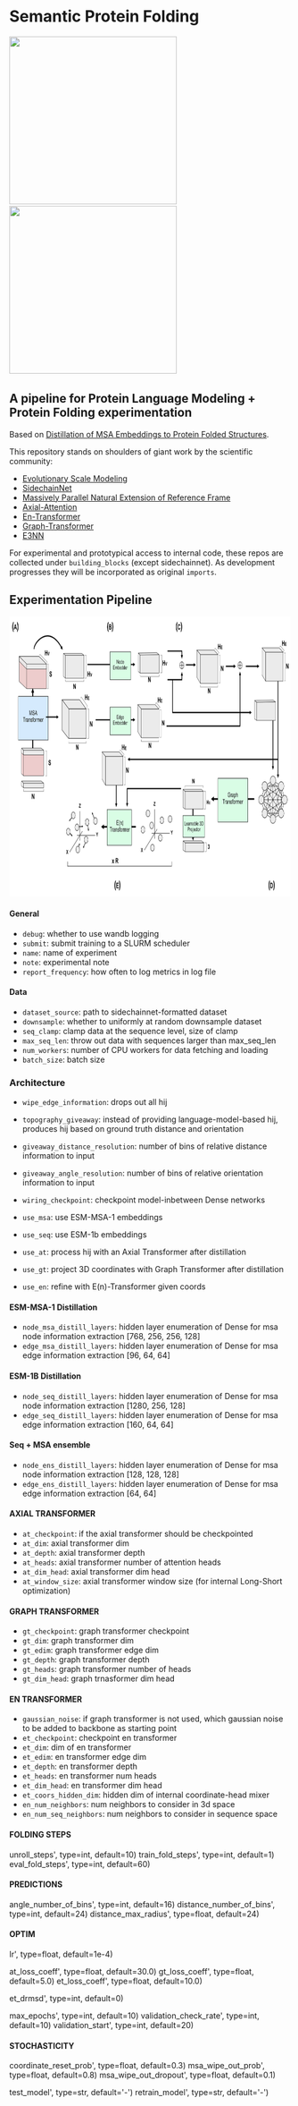 
# Semantic Protein Folding

<img src="https://github.com/AllanSCosta/semantic-protein-folding/blob/main/img/T1024%20fold.gif" width="300" height="300" /><img src="https://github.com/AllanSCosta/semantic-protein-folding/blob/main/img/T1024%20rear.gif" width="300" height="300" />

## A pipeline for Protein Language Modeling + Protein Folding experimentation


Based on [Distillation of MSA Embeddings to Protein Folded Structures](https://www.biorxiv.org/content/10.1101/2021.06.02.446809v1.full.pdf).

This repository stands on shoulders of giant work by the scientific community:

- [Evolutionary Scale Modeling](https://github.com/facebookresearch/esm)
- [SidechainNet](https://github.com/jonathanking/sidechainnet)
- [Massively Parallel Natural Extension of Reference Frame](https://github.com/EleutherAI/mp_nerf)
- [Axial-Attention](https://github.com/lucidrains/En-transformer/)
- [En-Transformer](https://github.com/lucidrains/En-transformer/)
- [Graph-Transformer](https://github.com/lucidrains/graph-transformer-pytorch)
- [E3NN](https://github.com/e3nn/e3nn)

For experimental and prototypical access to internal code, these repos are collected under `building_blocks` (except sidechainnet). As development progresses they will be incorporated as original `imports`.


## Experimentation Pipeline 

<img src="https://github.com/AllanSCosta/semantic-protein-folding/blob/main/img/full_pipeline.png" width="900" height="500" />


#### General
- `debug`: whether to use wandb logging
- `submit`: submit training to a SLURM scheduler
- `name`: name of experiment
- `note`: experimental note
- `report_frequency`: how often to log metrics in log file

#### Data
- `dataset_source`: path to sidechainnet-formatted dataset
- `downsample`: whether to uniformly at random downsample dataset
- `seq_clamp`: clamp data at the sequence level, size of clamp
- `max_seq_len`: throw out data with sequences larger than max_seq_len
- `num_workers`: number of CPU workers for data fetching and loading
- `batch_size`: batch size


### Architecture

- `wipe_edge_information`: drops out all hij
- `topography_giveaway`: instead of providing language-model-based hij, produces hij based on ground truth distance and orientation
- `giveaway_distance_resolution`: number of bins of relative distance information to input
- `giveaway_angle_resolution`: number of bins of relative orientation information to input

- `wiring_checkpoint`: checkpoint model-inbetween Dense networks 

- `use_msa`: use ESM-MSA-1 embeddings
- `use_seq`: use ESM-1b embeddings

- `use_at`: process hij with an Axial Transformer after distillation
- `use_gt`: project 3D coordinates with Graph Transformer after distillation
- `use_en`: refine with E(n)-Transformer given coords

#### ESM-MSA-1 Distillation
- `node_msa_distill_layers`: hidden layer enumeration of Dense for msa node information extraction [768, 256, 256, 128]
- `edge_msa_distill_layers`: hidden layer enumeration of Dense for msa edge information extraction [96, 64, 64]

#### ESM-1B Distillation
- `node_seq_distill_layers`: hidden layer enumeration of Dense for msa node information extraction [1280, 256, 128]
- `edge_seq_distill_layers`: hidden layer enumeration of Dense for msa edge information extraction [160, 64, 64]

#### Seq + MSA ensemble
- `node_ens_distill_layers`: hidden layer enumeration of Dense for msa node information extraction [128, 128, 128]
- `edge_ens_distill_layers`: hidden layer enumeration of Dense for msa edge information extraction [64, 64]

#### AXIAL TRANSFORMER
- `at_checkpoint`: if the axial transformer should be checkpointed
- `at_dim`: axial transformer dim
- `at_depth`: axial transformer depth
- `at_heads`: axial transformer number of attention heads
- `at_dim_head`: axial transformer dim head
- `at_window_size`: axial transformer window size (for internal Long-Short optimization)

#### GRAPH TRANSFORMER
- `gt_checkpoint`: graph transformer checkpoint
- `gt_dim`: graph transformer dim
- `gt_edim`: graph transformer edge dim
- `gt_depth`: graph transformer depth
- `gt_heads`: graph transformer number of heads
- `gt_dim_head`: graph trnasformer dim head

#### EN TRANSFORMER
- `gaussian_noise`: if graph transformer is not used, which gaussian noise to be added to backbone as starting point
- `et_checkpoint`: checkpoint en transformer
- `et_dim`: dim of en transformer
- `et_edim`: en transformer edge dim
- `et_depth`: en transformer depth
- `et_heads`: en transformer num heads
- `et_dim_head`: en transformer dim head
- `et_coors_hidden_dim`: hidden dim of internal coordinate-head mixer 
- `en_num_neighbors`: num neighbors to consider in 3d space
- `en_num_seq_neighbors`: num neighbors to consider in sequence space


#### FOLDING STEPS
unroll_steps', type=int, default=10)
train_fold_steps', type=int, default=1)
eval_fold_steps', type=int, default=60)

#### PREDICTIONS
angle_number_of_bins', type=int, default=16)
distance_number_of_bins', type=int, default=24)
distance_max_radius', type=float, default=24)

#### OPTIM
lr', type=float, default=1e-4)

at_loss_coeff', type=float, default=30.0)
gt_loss_coeff', type=float, default=5.0)
et_loss_coeff', type=float, default=10.0)

et_drmsd', type=int, default=0)

max_epochs', type=int, default=10)
validation_check_rate', type=int, default=10)
validation_start', type=int, default=20)


#### STOCHASTICITY
coordinate_reset_prob', type=float, default=0.3)
msa_wipe_out_prob', type=float, default=0.8)
msa_wipe_out_dropout', type=float, default=0.1)

test_model', type=str, default='-')
retrain_model', type=str, default='-')
